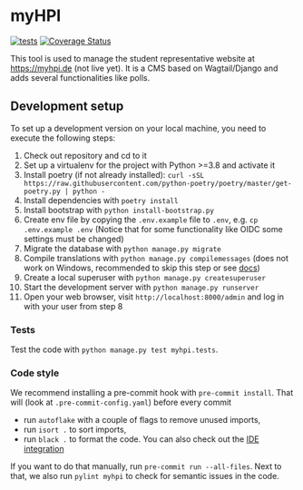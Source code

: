 # myHPI

[![tests](https://github.com/fsr-de/myHPI/actions/workflows/tests.yml/badge.svg)](https://github.com/fsr-de/myHPI/actions/workflows/tests.yml)
[![Coverage Status](https://coveralls.io/repos/github/fsr-de/myHPI/badge.svg?branch=main)](https://coveralls.io/github/fsr-de/myHPI?branch=main)

This tool is used to manage the student representative website at https://myhpi.de (not live yet). It is a CMS based on Wagtail/Django and adds several functionalities like polls.

## Development setup

To set up a development version on your local machine, you need to execute the following steps:
1. Check out repository and cd to it
2. Set up a virtualenv for the project with Python >=3.8 and activate it
3. Install poetry (if not already installed): `curl -sSL https://raw.githubusercontent.com/python-poetry/poetry/master/get-poetry.py | python -`
4. Install dependencies with `poetry install`
5. Install bootstrap with `python install-bootstrap.py`
6. Create env file by copying the `.env.example` file to `.env`, e.g. `cp .env.example .env` (Notice that for some functionality like OIDC some settings must be changed)
7. Migrate the database with `python manage.py migrate`
8. Compile translations with `python manage.py compilemessages` (does not work on Windows, recommended to skip this step or see [docs](https://docs.djangoproject.com/en/4.0/topics/i18n/translation/#gettext-on-windows))
9. Create a local superuser with `python manage.py createsuperuser`
10. Start the development server with `python manage.py runserver`
11. Open your web browser, visit `http://localhost:8000/admin` and log in with your user from step 8

### Tests

Test the code with `python manage.py test myhpi.tests`.

### Code style

We recommend installing a pre-commit hook with `pre-commit install`. That will (look at `.pre-commit-config.yaml`) before every commit

* run `autoflake` with a couple of flags to remove unused imports,
* run `isort .` to sort imports,
* run `black .` to format the code. You can also check out the [IDE integration](https://github.com/psf/black#editor-integration)

If you want to do that manually, run `pre-commit run --all-files`. Next to that, we also run `pylint myhpi` to check for semantic issues in the code.
